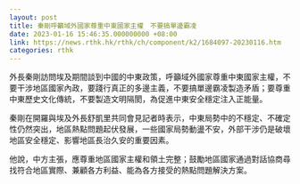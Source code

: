 ```yaml
---
layout: post
title: 秦剛呼籲域外國家尊重中東國家主權　不要搞單邊霸凌
date: 2023-01-16 15:46:35.000000000 +08:00
link: https://news.rthk.hk/rthk/ch/component/k2/1684097-20230116.htm
categories: rthk
---
```


外長秦剛訪問埃及期間談到中國的中東政策，呼籲域外國家尊重中東國家主權，不要干涉地區國家內政，要踐行真正的多邊主義，不要搞單邊霸凌製造矛盾；要尊重中東歷史文化傳統，不要製造文明隔閡，為促進中東安全穩定注入正能量。

秦剛在開羅與埃及外長舒凱里共同會見記者時表示，中東局勢中的不穩定、不確定性仍然突出，地區熱點問題起伏發展，一些國家局勢動盪不安，外部干涉仍是破壞地區安全穩定、影響地區長治久安的重要因素。

他說，中方主張，應尊重地區國家主權和領土完整；鼓勵地區國家通過對話協商尋找符合地區實際、兼顧各方利益、能為各方接受的熱點問題解決方案。
